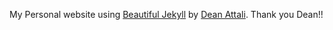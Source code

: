 My Personal website using [Beautiful Jekyll](https://github.com/daattali/beautiful-jekyll) by [Dean Attali](https://deanattali.com). Thank you Dean!!
